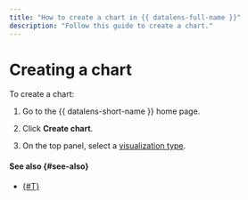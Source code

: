 ```yaml
---
title: "How to create a chart in {{ datalens-full-name }}"
description: "Follow this guide to create a chart."
---
```


# Creating a chart

To create a chart:



1. Go to the {{ datalens-short-name }} home page.
1. Click **Create chart**.




1. On the top panel, select a [visualization type](../../visualization-ref/index.md).

#### See also {#see-also}

* [{#T}](../../concepts/chart/index.md)
